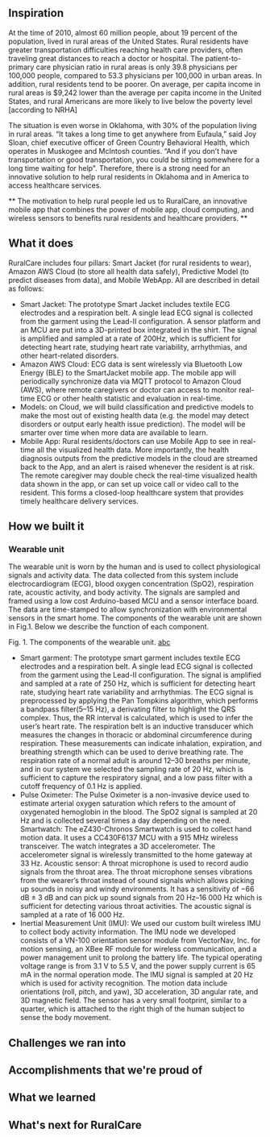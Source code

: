 ## Inspiration
At the time of 2010, almost 60 million people, about 19 percent of the population, lived in rural areas of the United States. Rural residents have greater transportation difficulties reaching health care providers, often traveling great distances to reach a doctor or hospital. The patient-to-primary care physician ratio in rural areas is only 39.8 physicians per 100,000 people, compared to 53.3 physicians per 100,000 in urban areas. In addition, rural residents tend to be poorer. On average, per capita income in rural areas is $9,242 lower than the average per capita income in the United States, and rural Americans are more likely to live below the poverty level [according to NRHA]

The situation is even worse in Oklahoma, with 30% of the population living in rural areas. “It takes a long time to get anywhere from Eufaula,” said Joy Sloan, chief executive officer of Green Country Behavioral Health, which operates in Muskogee and McIntosh counties. “And if you don’t have transportation or good transportation, you could be sitting somewhere for a long time waiting for help". Therefore, there is a strong need for an innovative solution to help rural residents in Oklahoma and in America to access healthcare services.

** The motivation to help rural people led us to RuralCare, an innovative mobile app that combines the power of mobile app, cloud computing, and wireless sensors to benefits rural residents and healthcare providers. **

## What it does
RuralCare includes four pillars: Smart Jacket (for rural residents to wear), Amazon AWS Cloud (to store all health data safely), Predictive Model (to predict diseases from data), and Mobile WebApp. All are described in detail as follows:

* Smart Jacket: The prototype Smart Jacket includes textile ECG electrodes and a respiration belt. A single lead ECG signal is collected from the garment using the Lead-II configuration. A sensor platform and an MCU are put into a 3D-printed box integrated in the shirt. The signal is amplified and sampled at a rate of 200Hz, which is sufficient for detecting heart rate, studying heart rate variability, arrhythmias, and other heart-related disorders.
* Amazon AWS Cloud: ECG data is sent wirelessly via Bluetooth Low Energy (BLE) to the SmartJacket mobile app. The mobile app will periodically synchronize data via MQTT protocol to Amazon Cloud (AWS), where remote caregivers or doctor can access to monitor real-time ECG or other health statistic and evaluation in real-time.
* Models: on Cloud, we will build classification and predictive models to make the most out of existing health data (e.g. the model may detect disorders or output early health issue prediction). The model will be smarter over time when more data are available to learn.
* Mobile App: Rural residents/doctors can use Mobile App to see in real-time all the visualized health data. More importantly, the health diagnosis outputs from the predictive models in the cloud are streamed back to the App, and an alert is raised whenever the resident is at risk. The remote caregiver may double check the real-time visualized health data shown in the app, or can set up voice call or video call to the resident. This forms a closed-loop healthcare system that provides timely healthcare delivery services.
## How we built it
### Wearable unit
The wearable unit is worn by the human and is used to collect physiological signals and activity data. The data collected from this system include electrocardiogram (ECG), blood oxygen concentration (SpO2), respiration rate, acoustic activity, and body activity. The signals are sampled and framed using a low cost Arduino-based MCU and a sensor interface board. The data are time-stamped to allow synchronization with environmental sensors in the smart home. The components of the wearable unit are shown in Fig.1. Below we describe the function of each component.

Fig. 1. The components of the wearable unit.
[abc](wearableunit.png)
* Smart garment: 
The prototype smart garment includes textile ECG electrodes and a respiration belt. A single lead ECG signal is collected from the garment using the Lead-II configuration. The signal is amplified and sampled at a rate of 250 Hz, which is sufficient for detecting heart rate, studying heart rate variability and arrhythmias. The ECG signal is preprocessed by applying the Pan Tompkins algorithm, which performs a bandpass filter(5–15 Hz), a derivating filter to highlight the QRS complex. Thus, the RR interval is calculated, which is used to infer the user’s heart rate. The respiration belt is an inductive transducer which measures the changes in thoracic or abdominal circumference during respiration. These measurements can indicate inhalation, expiration, and breathing strength which can be used to derive breathing rate. The respiration rate of a normal adult is around 12–30 breaths per minute, and in our system we selected the sampling rate of 20 Hz, which is sufficient to capture the respiratory signal, and a low pass filter with a cutoff frequency of 0.1 Hz is applied.
* Pulse Oximeter: 
The Pulse Oximeter is a non-invasive device used to estimate arterial oxygen saturation which refers to the amount of oxygenated hemoglobin in the blood. The SpO2 signal is sampled at 20 Hz and is collected several times a day depending on the need.
Smartwatch: The eZ430-Chronos Smartwatch is used to collect hand motion data. It uses a CC430F6137 MCU with a 915 MHz wireless transceiver. The watch integrates a 3D accelerometer. The accelerometer signal is wirelessly transmitted to the home gateway at 33 Hz.
Acoustic sensor: A throat microphone is used to record audio signals from the throat area. The throat microphone senses vibrations from the wearer’s throat instead of sound signals which allows picking up sounds in noisy and windy environments. It has a sensitivity of −66 dB ± 3 dB and can pick up sound signals from 20 Hz–16 000 Hz which is sufficient for detecting various throat activities. The acoustic signal is sampled at a rate of 16 000 Hz.
* Inertial Measurement Unit (IMU): 
We used our custom built wireless IMU to collect body activity information. The IMU node we developed consists of a VN-100 orientation sensor module from VectorNav, Inc. for motion sensing, an XBee RF module for wireless communication, and a power management unit to prolong the battery life. The typical operating voltage range is from 3.1 V to 5.5 V, and the power supply current is 65 mA in the normal operation mode. The IMU signal is sampled at 20 Hz which is used for activity recognition. The motion data include orientations (roll, pitch, and yaw), 3D acceleration, 3D angular rate, and 3D magnetic field. The sensor has a very small footprint, similar to a quarter, which is attached to the right thigh of the human subject to sense the body movement.

## Challenges we ran into

## Accomplishments that we're proud of

## What we learned

## What's next for RuralCare
